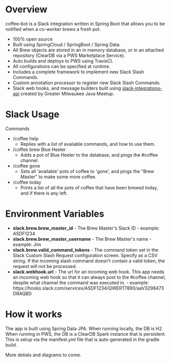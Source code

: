 # Overview
coffee-bot is a Slack integration written in Spring Boot that allows you to be notified when a co-worker brews a fresh pot.

* 100% open source
* Built using SpringCloud / SpringBoot / Spring Data.
* All Brew objects are stored in an in memory database, or in an attached repository (ClearDB via a PWS Marketplace Service).
* Auto builds and deploys to PWS using TravisCI.
* All configurations can be specified at runtime.
* Includes a complete framework to implement new Slack Slash Commands.
* Custom annotation processor to register new Slack Slash Commands.
* Slack web hooks, and message builders built using [slack-integrations-api](https://github.com/GreaterMKEMeetup/slack-integrations-api) created by Greater Milwaukee Java Meetup.

# Slack Usage

Commands

* /coffee help
  * Replies with a list of available commands, and how to use them.
* /coffee brew Blue Heeler
  * Adds a pot of Blue Heeler to the database, and pings the #coffee channel.
* /coffee gone
  * Sets all 'available' pots of coffee to 'gone', and pings the "Brew Master" to make some more coffee.
* /coffee today
  * Prints a list of all the pots of coffee that have been brewed today, and if there is any left.

# Environment Variables

* **slack.brew.brew_master_id** - The Brew Master's Slack ID - example: ASDF1234 
* **slack.brew.brew_master_username** - The Brew Master's name - example: Jim
* **slack.brew.valid_command_tokens** - The command token set in the Slack Custom Slash Request configuration screen.  Specify as a CSV string.  If the incoming slash command doesn't contain a valid token, the request will not be processed.
* **slack.webhook.url** - The url for an incoming web hook.  This app needs an incoming web hook so that it can always post to the #coffee channel, despite what channel the command was executed in. - example: ht<i></i>tps://hooks.slack.com/services/ASDF1234/QWERT7890/aaV3298473DRAQBD

# How it works

The app is built using Spring Data JPA.  When running locally, the DB is H2.  When running in PWS, the DB is a ClearDB Spark instance that is persistent.  This is setup via the manifest.yml file that is auto-generated in the gradle build.

More detials and diagrams to come.
